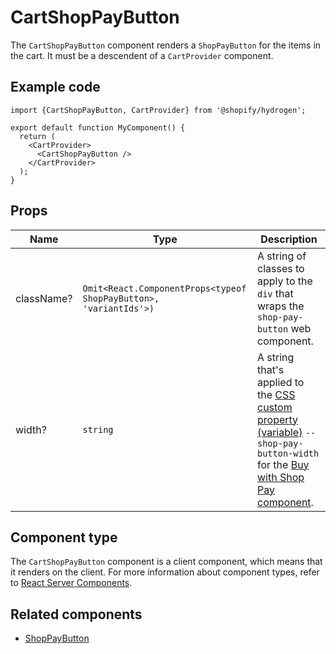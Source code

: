 # CartShopPayButton


The `CartShopPayButton` component renders a `ShopPayButton` for the items in the cart.
It must be a descendent of a `CartProvider` component.

## Example code

```tsx
import {CartShopPayButton, CartProvider} from '@shopify/hydrogen';

export default function MyComponent() {
  return (
    <CartProvider>
      <CartShopPayButton />
    </CartProvider>
  );
}
```

## Props

| Name       | Type                                                                                         | Description                                                                               |
| ---------- | -------------------------------------------------------------------------------------------- | ----------------------------------------------------------------------------------------- |
| className? | <code>Omit&#60;React.ComponentProps&#60;typeof ShopPayButton&#62;, 'variantIds'&#62;)</code> | A string of classes to apply to the `div` that wraps the `shop-pay-button` web component. |
| width? | <code>string</code> |   A string that's applied to the [CSS custom property (variable)](https://developer.mozilla.org/en-US/docs/Web/CSS/--*) `--shop-pay-button-width` for the [Buy with Shop Pay component](https://shopify.dev/custom-storefronts/tools/web-components#buy-with-shop-pay-component). |

## Component type

The `CartShopPayButton` component is a client component, which means that it renders on the client. For more information about component types, refer to [React Server Components](https://shopify.dev/custom-storefronts/hydrogen/react-server-components).

## Related components

- [ShopPayButton](https://shopify.dev/api/hydrogen/components/primitive/shoppaybutton)
